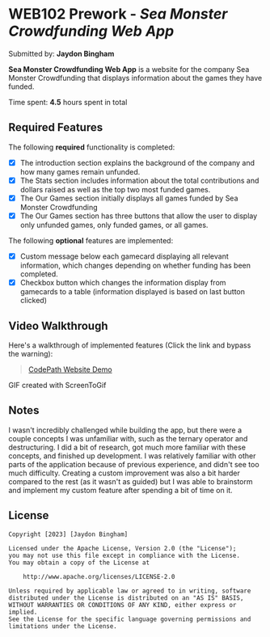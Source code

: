 # WEB102 Prework - *Sea Monster Crowdfunding Web App*

Submitted by: **Jaydon Bingham**

**Sea Monster Crowdfunding Web App** is a website for the company Sea Monster Crowdfunding that displays information about the games they have funded.

Time spent: **4.5** hours spent in total

## Required Features

The following **required** functionality is completed:

* [x] The introduction section explains the background of the company and how many games remain unfunded.
* [x] The Stats section includes information about the total contributions and dollars raised as well as the top two most funded games.
* [x] The Our Games section initially displays all games funded by Sea Monster Crowdfunding
* [x] The Our Games section has three buttons that allow the user to display only unfunded games, only funded games, or all games.

The following **optional** features are implemented:

* [x] Custom message below each gamecard displaying all relevant information, which changes depending on whether funding has been completed.
* [x] Checkbox button which changes the information display from gamecards to a table (information displayed is based on last button clicked)

## Video Walkthrough

Here's a walkthrough of implemented features (Click the link and bypass the warning):

<blockquote class="imgur-embed-pub" lang="en" data-id="a/UyDZPeN"  ><a href="//imgur.com/a/UyDZPeN">CodePath Website Demo</a></blockquote>
GIF created with ScreenToGif  

## Notes

I wasn't incredibly challenged while building the app, but there were a couple concepts I was unfamiliar with, such as the ternary operator and destructuring. I did a bit of research, got much more familiar with these concepts, and finished up development. I was relatively familiar with other parts of the application because of previous experience, and didn't see too much difficulty. Creating a custom improvement was also a bit harder compared to the rest (as it wasn't as guided) but I was able to brainstorm and implement my custom feature after spending a bit of time on it.

## License

    Copyright [2023] [Jaydon Bingham]

    Licensed under the Apache License, Version 2.0 (the "License");
    you may not use this file except in compliance with the License.
    You may obtain a copy of the License at

        http://www.apache.org/licenses/LICENSE-2.0

    Unless required by applicable law or agreed to in writing, software
    distributed under the License is distributed on an "AS IS" BASIS,
    WITHOUT WARRANTIES OR CONDITIONS OF ANY KIND, either express or implied.
    See the License for the specific language governing permissions and
    limitations under the License.
